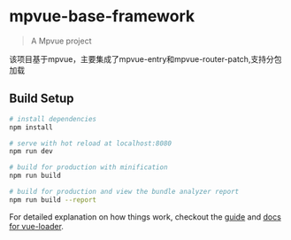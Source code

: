 # mpvue-base-framework

> A Mpvue project

该项目基于mpvue，主要集成了mpvue-entry和mpvue-router-patch,支持分包加载

## Build Setup

``` bash
# install dependencies
npm install

# serve with hot reload at localhost:8080
npm run dev

# build for production with minification
npm run build

# build for production and view the bundle analyzer report
npm run build --report
```

For detailed explanation on how things work, checkout the [guide](http://vuejs-templates.github.io/webpack/) and [docs for vue-loader](http://vuejs.github.io/vue-loader).
